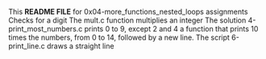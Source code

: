 This **README FILE** for 0x04-more_functions_nested_loops assignments
Checks for a digit
The mult.c function multiplies an integer
The solution 4-print_most_numbers.c prints 0 to 9, except 2 and 4
a function that prints 10 times the numbers, from 0 to 14, followed by a new line.
The script 6-print_line.c draws a straight line
